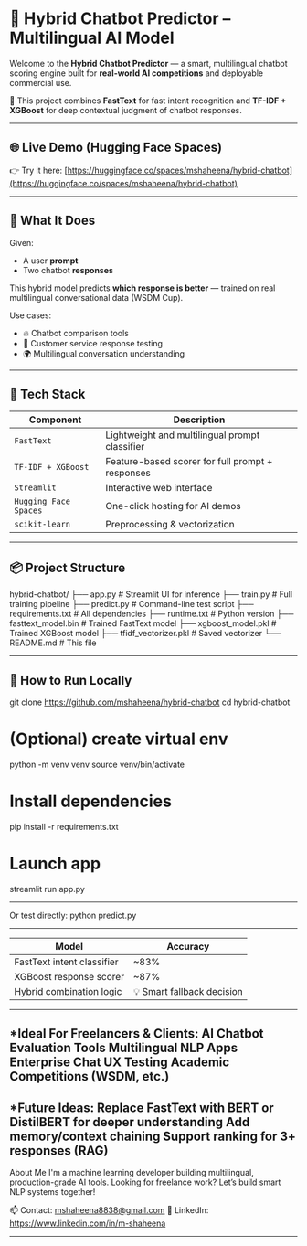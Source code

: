 # 🤖 Hybrid Chatbot Predictor – Multilingual AI Model

Welcome to the **Hybrid Chatbot Predictor** — a smart, multilingual chatbot scoring engine built for **real-world AI competitions** and deployable commercial use.

🚀 This project combines **FastText** for fast intent recognition and **TF-IDF + XGBoost** for deep contextual judgment of chatbot responses.

---

## 🌐 Live Demo (Hugging Face Spaces)

👉 Try it here: [https://huggingface.co/spaces/mshaheena/hybrid-chatbot](https://huggingface.co/spaces/mshaheena/hybrid-chatbot)

---

## 🎯 What It Does

Given:
- A user **prompt**
- Two chatbot **responses**

This hybrid model predicts **which response is better** — trained on real multilingual conversational data (WSDM Cup).

Use cases:
- 🔥 Chatbot comparison tools
- 🤖 Customer service response testing
- 🌍 Multilingual conversation understanding

---

## 🧠 Tech Stack

| Component | Description |
|----------|-------------|
| `FastText` | Lightweight and multilingual prompt classifier |
| `TF-IDF + XGBoost` | Feature-based scorer for full prompt + responses |
| `Streamlit` | Interactive web interface |
| `Hugging Face Spaces` | One-click hosting for AI demos |
| `scikit-learn` | Preprocessing & vectorization |

---

## 📦 Project Structure

hybrid-chatbot/
├── app.py # Streamlit UI for inference
├── train.py # Full training pipeline
├── predict.py # Command-line test script
├── requirements.txt # All dependencies
├── runtime.txt # Python version
├── fasttext_model.bin # Trained FastText model
├── xgboost_model.pkl # Trained XGBoost model
├── tfidf_vectorizer.pkl # Saved vectorizer
└── README.md # This file


---

## 🔧 How to Run Locally

git clone https://github.com/mshaheena/hybrid-chatbot
cd hybrid-chatbot

# (Optional) create virtual env
python -m venv venv
source venv/bin/activate

# Install dependencies
pip install -r requirements.txt

# Launch app
streamlit run app.py

----

Or test directly:
python predict.py

----
| Model                      | Accuracy                   |
| -------------------------- | -------------------------- |
| FastText intent classifier | \~83%                      |
| XGBoost response scorer    | \~87%                      |
| Hybrid combination logic   | 💡 Smart fallback decision |

----
*Ideal For Freelancers & Clients:
AI Chatbot Evaluation Tools
Multilingual NLP Apps
Enterprise Chat UX Testing
Academic Competitions (WSDM, etc.)
----
*Future Ideas:
Replace FastText with BERT or DistilBERT for deeper understanding
Add memory/context chaining
Support ranking for 3+ responses (RAG)
----
About Me
I'm a machine learning developer building multilingual, production-grade AI tools.
Looking for freelance work? Let’s build smart NLP systems together!

📫 Contact: mshaheena8838@gmail.com
💼 LinkedIn: https://www.linkedin.com/in/m-shaheena

----




